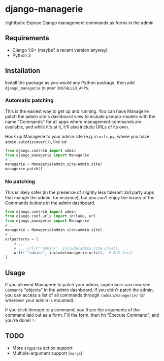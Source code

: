 django-managerie
================

:lightbulb: Expose Django management commands as forms in the admin

Requirements
------------

* Django 1.9+ (maybe? a recent version anyway)
* Python 3

Installation
------------

Install the package as you would any Python package, then add `django_managerie` to your `INSTALLED_APPS`.

### Automatic patching

This is the easiest way to get up and running. You can have Managerie patch the admin site's dashboard view to include pseudo-models with the name "Commands" for all apps where management commands are available, and while it's at it, it'll also include URLs of its own.

Hook up Managerie to your admin site (e.g. in `urls.py`, where you have `admin.autodiscover()`), like so:

```python
from django.contrib import admin
from django_managerie import Managerie
# ...
managerie = Managerie(admin_site=admin.site)
managerie.patch()
```

### No patching

This is likely safer (in the presence of slightly less tolerant 3rd party apps that mangle the admin, for instance), but you can't enjoy the luxury of the Commands buttons in the admin dashboard.

```python
from django.contrib import admin
from django.conf.urls import include, url
from django_managerie import Managerie
# ...
managerie = Managerie(admin_site=admin.site)
# ...
urlpatterns = [
    # ...
    # ... url(r'^admin/', include(admin.site.urls)), ...
    url(r'^admin/', include(managerie.urls)),  # Add this!
]
```


Usage
-----

If you allowed Managerie to patch your admin, superusers can now see `Commands` "objects" in the admin dashboard.
If you didn't patch the admin, you can access a list of all commands through `/admin/managerie/` (or wherever your
admin is mounted).

If you click through to a command, you'll see the arguments of the command laid out as a form.
Fill the form, then hit "Execute Command", and you're done! :sparkles:

TODO
----

* More `argparse` action support
* Multiple-argument support (`nargs`)
